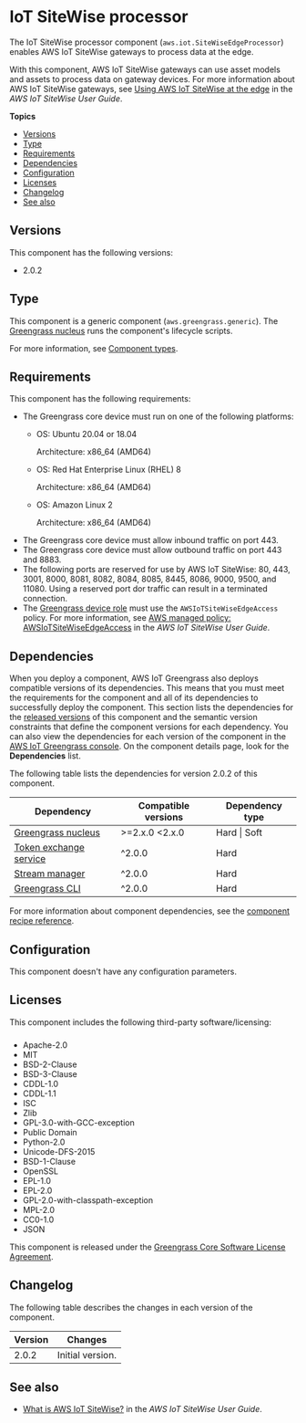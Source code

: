 # IoT SiteWise processor<a name="iotsitewise-processor-component"></a>

The IoT SiteWise processor component \(`aws.iot.SiteWiseEdgeProcessor`\) enables AWS IoT SiteWise gateways to process data at the edge\.

With this component, AWS IoT SiteWise gateways can use asset models and assets to process data on gateway devices\. For more information about AWS IoT SiteWise gateways, see [Using AWS IoT SiteWise at the edge](https://docs.aws.amazon.com/iot-sitewise/latest/userguide/gateways-ggv2.html) in the *AWS IoT SiteWise User Guide*\.

**Topics**
+ [Versions](#iotsitewise-processor-component-versions)
+ [Type](#iotsitewise-processor-component-type)
+ [Requirements](#iotsitewise-processor-component-requirements)
+ [Dependencies](#iotsitewise-processor-component-dependencies)
+ [Configuration](#iotsitewise-processor-component-configuration)
+ [Licenses](#iotsitewise-processor-component-licenses)
+ [Changelog](#iotsitewise-processor-component-changelog)
+ [See also](#iotsitewise-processor-component-see-also)

## Versions<a name="iotsitewise-processor-component-versions"></a>

This component has the following versions:
+ 2\.0\.2

## Type<a name="iotsitewise-processor-component-type"></a>

<a name="public-component-type-generic"></a>This component is a generic component \(`aws.greengrass.generic`\)\. The [Greengrass nucleus](greengrass-nucleus-component.md) runs the component's lifecycle scripts\.

<a name="public-component-type-more-information"></a>For more information, see [Component types](manage-components.md#component-types)\.

## Requirements<a name="iotsitewise-processor-component-requirements"></a>

This component has the following requirements:
+ The Greengrass core device must run on one of the following platforms:
  + OS: Ubuntu 20\.04 or 18\.04

    Architecture: x86\_64 \(AMD64\)
  + OS: Red Hat Enterprise Linux \(RHEL\) 8

    Architecture: x86\_64 \(AMD64\)
  + OS: Amazon Linux 2

    Architecture: x86\_64 \(AMD64\)
+ The Greengrass core device must allow inbound traffic on port 443\.
+ The Greengrass core device must allow outbound traffic on port 443 and 8883\.
+ The following ports are reserved for use by AWS IoT SiteWise: 80, 443, 3001, 8000, 8081, 8082, 8084, 8085, 8445, 8086, 9000, 9500, and 11080\. Using a reserved port dor traffic can result in a terminated connection\.
+ The [Greengrass device role](https://docs.aws.amazon.com/greengrass/v2/developerguide/device-service-role.html) must use the `AWSIoTSiteWiseEdgeAccess` policy\. For more information, see [AWS managed policy: AWSIoTSiteWiseEdgeAccess](https://docs.aws.amazon.com/iot-sitewise/latest/userguide/security-iam-awsmanpol.html#security-iam-awsmanpol-AWSIoTSiteWiseEdgeAccess) in the *AWS IoT SiteWise User Guide*\.

## Dependencies<a name="iotsitewise-processor-component-dependencies"></a>

When you deploy a component, AWS IoT Greengrass also deploys compatible versions of its dependencies\. This means that you must meet the requirements for the component and all of its dependencies to successfully deploy the component\. This section lists the dependencies for the [released versions](#iotsitewise-processor-component-changelog) of this component and the semantic version constraints that define the component versions for each dependency\. You can also view the dependencies for each version of the component in the [AWS IoT Greengrass console](https://console.aws.amazon.com/greengrass)\. On the component details page, look for the **Dependencies** list\.

The following table lists the dependencies for version 2\.0\.2 of this component\.


| Dependency | Compatible versions | Dependency type | 
| --- | --- | --- | 
| [Greengrass nucleus](greengrass-nucleus-component.md) | >=2\.x\.0 <2\.x\.0 | Hard \| Soft | 
| [Token exchange service](token-exchange-service-component.md) | ^2\.0\.0 | Hard | 
| [Stream manager](stream-manager-component.md) | ^2\.0\.0 | Hard | 
| [Greengrass CLI](greengrass-cli-component.md) | ^2\.0\.0 | Hard | 

For more information about component dependencies, see the [component recipe reference](component-recipe-reference.md#recipe-reference-component-dependencies)\.

## Configuration<a name="iotsitewise-processor-component-configuration"></a>

This component doesn't have any configuration parameters\.

## Licenses<a name="iotsitewise-processor-component-licenses"></a>

This component includes the following third\-party software/licensing:

### <a name="w548aac13c23c63c19b5b1b1"></a>
+ Apache\-2\.0
+ MIT
+ BSD\-2\-Clause
+ BSD\-3\-Clause
+ CDDL\-1\.0
+ CDDL\-1\.1
+ ISC
+ Zlib
+ GPL\-3\.0\-with\-GCC\-exception
+ Public Domain
+ Python\-2\.0
+ Unicode\-DFS\-2015
+ BSD\-1\-Clause
+ OpenSSL
+ EPL\-1\.0
+ EPL\-2\.0
+ GPL\-2\.0\-with\-classpath\-exception
+ MPL\-2\.0
+ CC0\-1\.0
+ JSON

<a name="component-core-software-license"></a>This component is released under the [Greengrass Core Software License Agreement](https://greengrass-release-license.s3.us-west-2.amazonaws.com/greengrass-license-v1.pdf)\.

## Changelog<a name="iotsitewise-processor-component-changelog"></a>

The following table describes the changes in each version of the component\.


|  **Version**  |  **Changes**  | 
| --- | --- | 
|  2\.0\.2  |  Initial version\.  | 

## See also<a name="iotsitewise-processor-component-see-also"></a>
+ [What is AWS IoT SiteWise?](https://docs.aws.amazon.com/iot-sitewise/latest/userguide/what-is-sitewise.html) in the *AWS IoT SiteWise User Guide*\.
